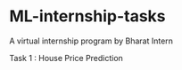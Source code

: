 # ML-internship-tasks
A virtual internship program by Bharat Intern


Task 1 : House Price Prediction 
